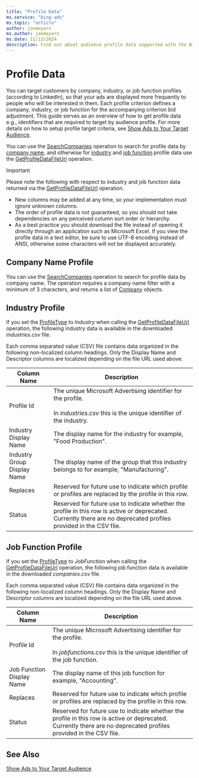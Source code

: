 ```yaml
---
title: "Profile Data"
ms.service: "bing-ads"
ms.topic: "article"
author: jonmeyers
ms.author: jonmeyers
ms.date: 11/13/2024
description: Find out about audience profile data supported with the Bing Ads API.
---
```

# Profile Data
You can target customers by company, industry, or job function profiles (according to LinkedIn), so that your ads are displayed more frequently to people who will be interested in them. Each profile criterion defines a company, industry, or job function for the accompanying criterion bid adjustment. This guide serves as an overview of how to get profile data e.g., identifiers that are required to target by audience profile. For more details on how to setup profile target criteria, see [Show Ads to Your Target Audience](show-ads-target-audience.md#profilecriterion). 

You can use the [SearchCompanies](../campaign-management-service/searchcompanies.md) operation to search for profile data by [company name](#companyname), and otherwise for [industry](#industry) and [job function](#jobfunction) profile data use the [GetProfileDataFileUrl](../campaign-management-service/getprofiledatafileurl.md) operation. 

> [!IMPORTANT]
> Please note the following with respect to industry and job function data returned via the [GetProfileDataFileUrl](../campaign-management-service/getprofiledatafileurl.md) operation. 
> - New columns may be added at any time, so your implementation must ignore unknown columns.
> - The order of profile data is not guaranteed, so you should not take dependencies on any perceived column sort order or hierarchy.  
> - As a best practice you should download the file instead of opening it directly through an application such as Microsoft Excel. If you view the profile data in a text editor, be sure to use UTF-8 encoding instead of ANSI, otherwise some characters will not be displayed accurately.

## <a name="companyname"></a>Company Name Profile
You can use the [SearchCompanies](../campaign-management-service/searchcompanies.md) operation to search for profile data by company name. The operation requires a company name filter with a minimum of 3 characters, and returns a list of [Company](../campaign-management-service/company.md) objects. 

## <a name="industry"></a>Industry Profile
If you set the [ProfileType](../campaign-management-service/getprofiledatafileurl.md#profiletype) to *Industry* when calling the [GetProfileDataFileUrl](../campaign-management-service/getprofiledatafileurl.md) operation, the following industry data is available in the downloaded *industries.csv* file. 

Each comma separated value (CSV) file contains data organized in the following non-localized column headings. Only the Display Name and Descriptor columns are localized depending on the file URL used above.

|Column Name|Description|
|---------------|---------------|
|Profile Id|The unique Microsoft Advertising identifier for the profile.<br/><br/>In *industries.csv* this is the unique identifier of the industry.|
|Industry Display Name|The display name for the industry for example, "Food Production".|
|Industry Group Display Name|The display name of the group that this industry belongs to for example, "Manufacturing".|
|Replaces|Reserved for future use to indicate which profile or profiles are replaced by the profile in this row.|
|Status|Reserved for future use to indicate whether the profile in this row is active or deprecated. Currently there are no deprecated profiles provided in the CSV file.|

## <a name="jobfunction"></a>Job Function Profile
If you set the [ProfileType](../campaign-management-service/getprofiledatafileurl.md#profiletype) to *JobFunction* when calling the [GetProfileDataFileUrl](../campaign-management-service/getprofiledatafileurl.md) operation, the following job function data is available in the downloaded *companies.csv* file. 

Each comma separated value (CSV) file contains data organized in the following non-localized column headings. Only the Display Name and Descriptor columns are localized depending on the file URL used above.

|Column Name|Description|
|---------------|---------------|
|Profile Id|The unique Microsoft Advertising identifier for the profile.<br/><br/>In *jobfunctions.csv* this is the unique identifier of the job function.|
|Job Function Display Name|The display name of this job function for example, "Accounting".|
|Replaces|Reserved for future use to indicate which profile or profiles are replaced by the profile in this row.|
|Status|Reserved for future use to indicate whether the profile in this row is active or deprecated. Currently there are no deprecated profiles provided in the CSV file.|

## See Also
[Show Ads to Your Target Audience](show-ads-target-audience.md) 
